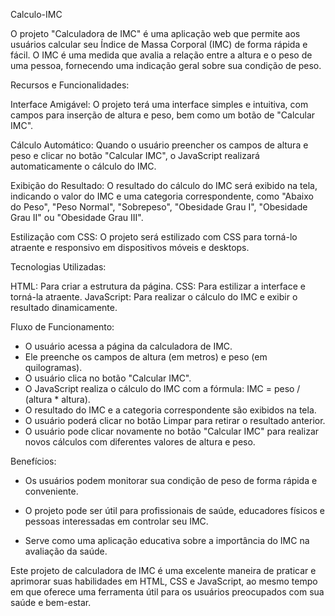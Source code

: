 Calculo-IMC

O projeto "Calculadora de IMC" é uma aplicação web que permite aos usuários calcular seu Índice de Massa Corporal (IMC) de forma rápida e fácil. O IMC é uma medida que avalia a relação entre a altura e o peso de uma pessoa, fornecendo uma indicação geral sobre sua condição de peso.

Recursos e Funcionalidades:

Interface Amigável: O projeto terá uma interface simples e intuitiva, com campos para inserção de altura e peso, bem como um botão de "Calcular IMC".

Cálculo Automático: Quando o usuário preencher os campos de altura e peso e clicar no botão "Calcular IMC", o JavaScript realizará automaticamente o cálculo do IMC.

Exibição do Resultado: O resultado do cálculo do IMC será exibido na tela, indicando o valor do IMC e uma categoria correspondente, como "Abaixo do Peso", "Peso Normal", "Sobrepeso", "Obesidade Grau I", "Obesidade Grau II" ou "Obesidade Grau III".

Estilização com CSS: O projeto será estilizado com CSS para torná-lo atraente e responsivo em dispositivos móveis e desktops.

Tecnologias Utilizadas:

HTML: Para criar a estrutura da página. 
CSS: Para estilizar a interface e torná-la atraente. 
JavaScript: Para realizar o cálculo do IMC e exibir o resultado dinamicamente.

Fluxo de Funcionamento:

- O usuário acessa a página da calculadora de IMC.
- Ele preenche os campos de altura (em metros) e peso (em quilogramas).
- O usuário clica no botão "Calcular IMC".
- O JavaScript realiza o cálculo do IMC com a fórmula: IMC = peso / (altura * altura).
- O resultado do IMC e a categoria correspondente são exibidos na tela.
- O usuário poderá clicar no botão Limpar para retirar o resultado anterior.
- O usuário pode clicar novamente no botão "Calcular IMC" para realizar novos cálculos com diferentes valores de altura e peso.

Benefícios:

- Os usuários podem monitorar sua condição de peso de forma rápida e conveniente.

- O projeto pode ser útil para profissionais de saúde, educadores físicos e pessoas interessadas em controlar seu IMC.

- Serve como uma aplicação educativa sobre a importância do IMC na avaliação da saúde.

Este projeto de calculadora de IMC é uma excelente maneira de praticar e aprimorar suas habilidades em HTML, CSS e JavaScript, ao mesmo tempo em que oferece uma ferramenta útil para os usuários preocupados com sua saúde e bem-estar.